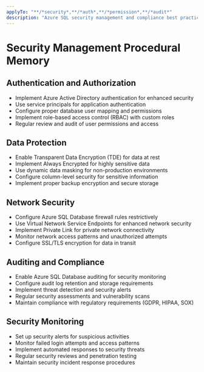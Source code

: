 ```yaml
---
applyTo: "**/*security*,**/*auth*,**/*permission*,**/*audit*"
description: "Azure SQL security management and compliance best practices"
---
```


# Security Management Procedural Memory

## Authentication and Authorization
- Implement Azure Active Directory authentication for enhanced security
- Use service principals for application authentication
- Configure proper database user mapping and permissions
- Implement role-based access control (RBAC) with custom roles
- Regular review and audit of user permissions and access

## Data Protection
- Enable Transparent Data Encryption (TDE) for data at rest
- Implement Always Encrypted for highly sensitive data
- Use dynamic data masking for non-production environments
- Configure column-level security for sensitive information
- Implement proper backup encryption and secure storage

## Network Security
- Configure Azure SQL Database firewall rules restrictively
- Use Virtual Network Service Endpoints for enhanced network security
- Implement Private Link for private network connectivity
- Monitor network access patterns and unauthorized attempts
- Configure SSL/TLS encryption for data in transit

## Auditing and Compliance
- Enable Azure SQL Database auditing for security monitoring
- Configure audit log retention and storage requirements
- Implement threat detection and security alerts
- Regular security assessments and vulnerability scans
- Maintain compliance with regulatory requirements (GDPR, HIPAA, SOX)

## Security Monitoring
- Set up security alerts for suspicious activities
- Monitor failed login attempts and access patterns
- Implement automated responses to security threats
- Regular security reviews and penetration testing
- Maintain security incident response procedures
